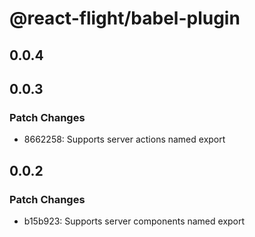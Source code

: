 # @react-flight/babel-plugin

## 0.0.4

## 0.0.3

### Patch Changes

- 8662258: Supports server actions named export

## 0.0.2

### Patch Changes

- b15b923: Supports server components named export
